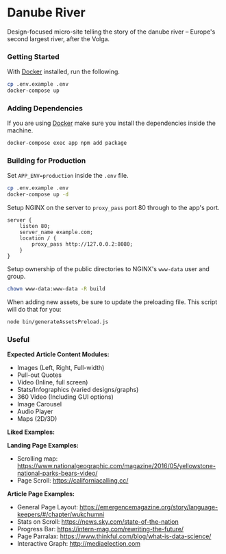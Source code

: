 # Danube River

Design-focused micro-site telling the story of the danube river – Europe's second largest river, after the Volga.

### Getting Started

With [Docker](https://docs.docker.com/install/) installed, run the following.

```bash
cp .env.example .env
docker-compose up
```

### Adding Dependencies

If you are using [Docker](https://docs.docker.com/install/) make sure you install the dependencies inside the machine.

```bash
docker-compose exec app npm add package
```

### Building for Production

Set `APP_ENV=production` inside the `.env` file.

```bash
cp .env.example .env
docker-compose up -d
```

Setup NGINX on the server to `proxy_pass` port 80 through to the app's port.

```nginx
server {
    listen 80;
    server_name example.com;
    location / {
        proxy_pass http://127.0.0.2:8080;
    }
}
```

Setup ownership of the public directories to NGINX's `www-data` user and group.

```bash
chown www-data:www-data -R build
```

When adding new assets, be sure to update the preloading file. This script will do that for you:

```bash
node bin/generateAssetsPreload.js
```

### Useful

**Expected Article Content Modules:**

- Images (Left, Right, Full-width)
- Pull-out Quotes
- Video (Inline, full screen)
- Stats/Infographics (varied designs/graphs)
- 360 Video (Including GUI options)
- Image Carousel
- Audio Player
- Maps (2D/3D)

**Liked Examples:**

**Landing Page Examples:**

- Scrolling map: https://www.nationalgeographic.com/magazine/2016/05/yellowstone-national-parks-bears-video/
- Page Scroll: https://californiacalling.cc/

**Article Page Examples:**

- General Page Layout: https://emergencemagazine.org/story/language-keepers/#/chapter/wukchumni
- Stats on Scroll: https://news.sky.com/state-of-the-nation
- Progress Bar: https://intern-mag.com/rewriting-the-future/
- Page Parralax: https://www.thinkful.com/blog/what-is-data-science/
- Interactive Graph: http://mediaelection.com
